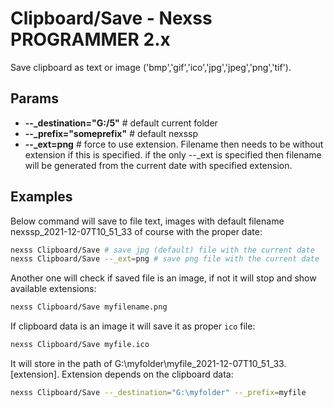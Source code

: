# Clipboard/Save - Nexss PROGRAMMER 2.x

Save clipboard as text or image ('bmp','gif','ico','jpg','jpeg','png','tif').

## Params

- **--\_destination="G:/5"** # default current folder
- **--\_prefix="someprefix"** # default nexssp
- **--\_ext=png** # force to use extension. Filename then needs to be without extension if this is specified. if the only --\_ext is specified then filename will be generated from the current date with specified extension.

## Examples

Below command will save to file text, images with default filename
nexssp_2021-12-07T10_51_33 of course with the proper date:

```sh
nexss Clipboard/Save # save jpg (default) file with the current date
nexss Clipboard/Save --_ext=png # save png file with the current date
```

Another one will check if saved file is an image, if not it will stop and show available extensions:

```sh
nexss Clipboard/Save myfilename.png
```

If clipboard data is an image it will save it as proper `ico` file:

```sh
nexss Clipboard/Save myfile.ico
```

It will store in the path of G:\myfolder\myfile_2021-12-07T10_51_33.[extension]. Extension depends on the clipboard data:

```sh
nexss Clipboard/Save --_destination="G:\myfolder" --_prefix=myfile
```
